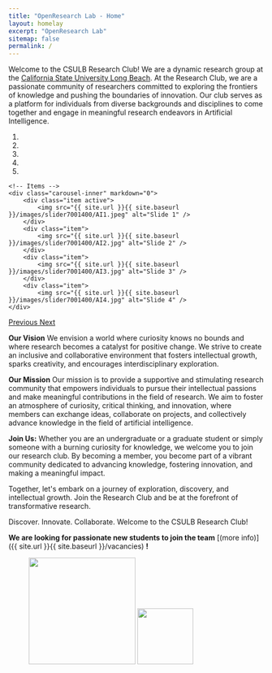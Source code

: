```yaml
---
title: "OpenResearch Lab - Home"
layout: homelay
excerpt: "OpenResearch Lab"
sitemap: false
permalink: /
---
```


Welcome to the CSULB Research Club!
We are a dynamic research group at the [California State University Long Beach](https://www.csulb.edu/). At the Research Club, we are a passionate community of researchers committed to exploring the frontiers of knowledge and pushing the boundaries of innovation. Our club serves as a platform for individuals from diverse backgrounds and disciplines to come together and engage in meaningful research endeavors in Artificial Intelligence.


<div markdown="0" id="carousel" class="carousel slide" data-ride="carousel" data-interval="4000" data-pause="hover" >
    <!-- Menu -->
    <ol class="carousel-indicators">
        <li data-target="#carousel" data-slide-to="0" class="active"></li>
        <li data-target="#carousel" data-slide-to="1"></li>
        <li data-target="#carousel" data-slide-to="2"></li>
        <li data-target="#carousel" data-slide-to="3"></li>
        <li data-target="#carousel" data-slide-to="4"></li>
    </ol>

    <!-- Items -->
    <div class="carousel-inner" markdown="0">
        <div class="item active">
            <img src="{{ site.url }}{{ site.baseurl }}/images/slider7001400/AI1.jpeg" alt="Slide 1" />
        </div>
        <div class="item">
            <img src="{{ site.url }}{{ site.baseurl }}/images/slider7001400/AI2.jpg" alt="Slide 2" />
        </div>
        <div class="item">
            <img src="{{ site.url }}{{ site.baseurl }}/images/slider7001400/AI3.jpg" alt="Slide 3" />
        </div>
        <div class="item">
            <img src="{{ site.url }}{{ site.baseurl }}/images/slider7001400/AI4.jpg" alt="Slide 4" />
    </div>
  <a class="left carousel-control" href="#carousel" role="button" data-slide="prev">
    <span class="glyphicon glyphicon-chevron-left" aria-hidden="true"></span>
    <span class="sr-only">Previous</span>
  </a>
  <a class="right carousel-control" href="#carousel" role="button" data-slide="next">
    <span class="glyphicon glyphicon-chevron-right" aria-hidden="true"></span>
    <span class="sr-only">Next</span>
  </a>
</div>


**Our Vision**
We envision a world where curiosity knows no bounds and where research becomes a catalyst for positive change. We strive to create an inclusive and collaborative environment that fosters intellectual growth, sparks creativity, and encourages interdisciplinary exploration.

**Our Mission**
Our mission is to provide a supportive and stimulating research community that empowers individuals to pursue their intellectual passions and make meaningful contributions in the field of research. We aim to foster an atmosphere of curiosity, critical thinking, and innovation, where members can exchange ideas, collaborate on projects, and collectively advance knowledge in the field of artificial intelligence.

**Join Us:**
Whether you are an undergraduate or a graduate student or simply someone with a burning curiosity for knowledge, we welcome you to join our research club. By becoming a member, you become part of a vibrant community dedicated to advancing knowledge, fostering innovation, and making a meaningful impact.

Together, let's embark on a journey of exploration, discovery, and intellectual growth. Join the Research Club and be at the forefront of transformative research.

Discover. Innovate. Collaborate. Welcome to the CSULB Research Club!

 **We are  looking for passionate new students to join the team** [(more info)]({{ site.url }}{{ site.baseurl }}/vacancies) **!**


<figure class="fourth">
  <img src="{{ site.url }}{{ site.baseurl }}/images/logopic/csulb1.jpg" style="width: 210px">
  <img src="{{ site.url }}{{ site.baseurl }}/images/logopic/csulb2.png" style="width: 110px">
</figure>
